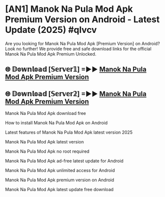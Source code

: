 # [AN1] Manok Na Pula Mod Apk Premium Version on Android - Latest Update (2025) #qlvcv

Are you looking for Manok Na Pula Mod Apk [Premium Version] on Android? Look no further! We provide free and safe download links for the official Manok Na Pula Mod Apk Premium Unlocked.

## 🌐 𝔻𝕠𝕨𝕟𝕝𝕠𝕒𝕕 [𝕊𝕖𝕣𝕧𝕖𝕣𝟙] =►► [Manok Na Pula Mod Apk Premium Version](https://aan1.pages.dev?q=Manok+Na+Pula+Mod+Apk&ref=A1A)

## 🌐 𝔻𝕠𝕨𝕟𝕝𝕠𝕒𝕕 [𝕊𝕖𝕣𝕧𝕖𝕣𝟚] =►► [Manok Na Pula Mod Apk Premium Version](https://aan1.pages.dev?q=Manok+Na+Pula+Mod+Apk&ref=A1A)

Manok Na Pula Mod Apk download free

How to install Manok Na Pula Mod Apk on Android

Latest features of Manok Na Pula Mod Apk latest version 2025

Manok Na Pula Mod Apk latest version

Manok Na Pula Mod Apk no root required

Manok Na Pula Mod Apk ad-free latest update for Android

Manok Na Pula Mod Apk unlimited access for Android

Manok Na Pula Mod Apk premium version on Android

Manok Na Pula Mod Apk latest update free download